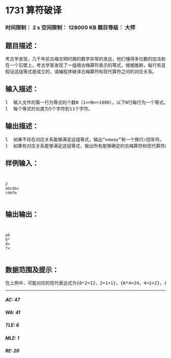 # 1731 算符破译   
### 时间限制： 2 s     空间限制： 128000 KB     题目等级： 大师  
## 题目描述：  

<pre>
考古学发现，几千年前古梅文明时期的数学非常的发达，他们懂得多位数的加法和乘法，其表达式和运算规则等都与现在通常所用的方式完全相同（如整数是十进制，左边是高位，最高位不能为零；表达式为中缀运算，先乘后加等），唯一的区别是其符号的写法与现在不同。有充分的证据表明，古梅文明的数学文字一共有13个符号，与 0,1,2,3,4,5,6,7,8,9,+,*,= 这13个数字和符号（称为现代算符）一一对应。为了便于标记，我们用13个小写英文字母a,b,…m代替这些符号（称为古梅算符）。但是，还没有人知道这些古梅算符和现代算符之间的具体对应关系。
在一个石壁上，考古学家发现了一组用古梅算符表示的等式，根据推断，每行有且仅有一个等号，等号左右两边为运算表达式（只含有数字和符号），并且等号两边的计算结果相等。
假设这组等式是成立的，请编程序破译古梅算符和现代算符之间的对应关系。
</pre>
  
  
## 输入描述：  

<pre>
l  输入文件的第一行为等式的个数N（1<=N<=1000），以下N行每行为一个等式。
l  每个等式的长度为5个字符到11个字符。
</pre>
  
  
## 输出描述：  

<pre>
l  如果不存在对应关系能够满足这组等式，输出“noway”和一个换行/回车符。
l  如果有对应关系能够满足这组等式，输出所有能够确定的古梅算符和现代算符的对应关系。每一行有两个字符，其中第一个字符是古梅算符，第二个字符是对应的现代算符。输出按照字典顺序排序。
</pre>
  
  
## 样例输入：  

<pre><code>

2
abcdec
cdefe

</code></pre>
  
  
## 输出输出：  

<pre><code>

a6
b*
d=
f+

</code></pre>
  
  
## 数据范围及提示：  

<pre>
在上例中，可能对应的现代表达式为{6*2=12，2=1+1}，{6*4=24，4=2+2}，{6*8=48，8=4+4}。可见，能够确定的对应关系只有a对应6，b对应*，d对应=，f对应+，应该输出；而{c,e}虽然能够找到对应的现代算符使得等式成立，但没有唯一的对应关系，不能输出。其他古梅算符{g,h…m}完全不能确定，也不能输出。
</pre>
  
  
***  

##### AC: 47  
##### WA: 41  
##### TLE: 6  
##### MLE: 1  
##### RE: 20  
